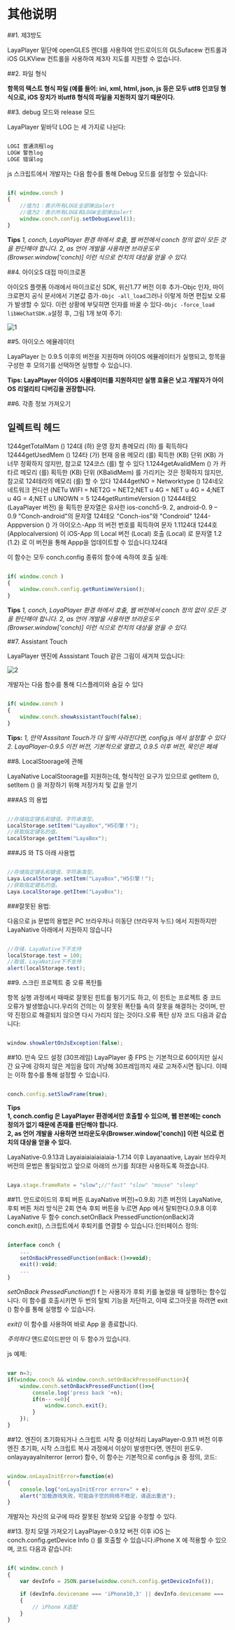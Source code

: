 # 其他说明

##1. 제3방도

LayaPlayer 밑단에 openGLES 렌더를 사용하여 안드로이드의 GLSufacew 컨트롤과 iOS GLKView 컨트롤을 사용하여 제3자 지도를 지원할 수 없습니다.

##2. 파일 형식

**항목의 텍스트 형식 파일 (예를 들어: ini, xml, html, json, js 등은 모두 utf8 인코딩 형식으로, iOS 장치가 비utf8 형식의 파일을 지원하지 않기 때문이다.**

##3. debug 모드와 release 모드

LayaPlayer 밑바닥 LOG 는 세 가지로 나뉜다:


```java

LOGI 普通流程log
LOGW 警告log
LOGE 错误log
```


js 스크립트에서 개발자는 다음 함수를 통해 Debug 모드를 설정할 수 있습니다:


```javascript

if( window.conch )
{
    //值为1：表示所有LOGE全部弹出alert
    //值为2：表示所有LOGE和LOGW全部弹出alert
    window.conch.config.setDebugLevel(1);
}
```


**Tips**
*1, conch, LayaPlayer 환경 하에서 호출, 웹 버전에서 conch 정의 없이 모든 것을 판단해야 합니다.*
*2, as 언어 개발을 사용하면 브라운도우(Browser.window['conch)] 이런 식으로 컨치의 대상을 얻을 수 있다.*

##4. 아이오S 대접 마이크로폰

아이오S 플랫폼 아래에서 마이크로신 SDK, 위신1.77 버전 이후 추가-Objc 인자, 마이크로편지 공식 문서에서 기본값 증가`-Objc -all_load`그러나 이렇게 하면 편집보 오류가 발생할 수 있다.
이런 상황에 부딪히면 인자를 바꿀 수 있다`-Objc -force_load libWeChatSDK.a`설정 후, 그림 1개 보여 주기:

![1](img/1.png)

##5. 아이오스 에뮬레이터

LayaPlayer 는 0.9.5 이후의 버전을 지원하며 아이OS 에뮬레이터가 실행되고, 항목을 구성한 후 모의기를 선택하면 실행할 수 있습니다.

**Tips: LayaPlayer 아이OS 시뮬레이터를 지원하지만 실행 효율은 낮고 개발자가 아이OS 리얼리티 디버깅을 권장합니다.**

##6. 각종 정보 가져오기

일렉트릭 헤드
----------------------------------------------------------------------------------------------------------------------------------------------------------------------------------------------------------------------------------------------------------------------------------------------------------------------------------------------------------------------------
1244getTotalMam () 124대 (하) 운영 장치 총메모리 (하) 를 획득하다
12444getUsedMem () 124타 (가) 현재 응용 메모리 (를) 획득한 (KB) 단위 (KB) 가 너무 정확하지 않지만, 참고로 124코스 (를) 할 수 있다
1.1244getAvalidMem () 가 카타르 메모리 (를) 획득한 (KB) 단위 (KBalidMem) 를 가리키는 것은 정확하지 않지만, 참고로 124테라의 메모리 (를) 할 수 있다
12444getNO = Networktype () 124네오 네트워크 컨디션 (NETu WIFI = NET2G = NET2;NET u 4G = NET u 4G = 4;NET u 4G = 4;NET u UNOWN = 5
1244getRuntimeVersion () 12444테오 (LayaPlayer 버전) 을 획득한 문자열은 유사한 ios-conch5-9. 2, android-0. 9 – 0.9
"Conch-android"의 문자열 124테오 "Conch-ios"와 "Condroid"
1244-Apppversion () 가 아이오스-App 의 버전 번호를 획득하여 문자 1.1124대
1244호 (Applocalversion) 이 iOS-App 의 Local 버전 (Local) 호출 (Local) 로 문자열 1.2 (1.2) 로 이 버전을 통해 Appp을 업데이트할 수 있습니다.124대

이 함수는 모두 conch.config 종류의 함수에 속하여 호출 실례:


```javascript

if( window.conch )
{
    window.conch.config.getRuntimeVersion();
}
```


**Tips**
*1, conch, LayaPlayer 환경 하에서 호출, 웹 버전에서 conch 정의 없이 모든 것을 판단해야 합니다.*
*2, as 언어 개발을 사용하면 브라운도우(Browser.window['conch)] 이런 식으로 컨치의 대상을 얻을 수 있다.*

##7. Assistant Touch

LayaPlayer 엔진에 Asssistant Touch 같은 그림이 새겨져 있습니다:

![2](img/2.png)</br>


개발자는 다음 함수를 통해 디스플레이와 숨길 수 있다


```javascript

if( window.conch )
{
    window.conch.showAssistantTouch(false);
}
```

**Tips:**
*1, 만약 Asssitant Touch가 더 일찍 사라진다면, config.js 에서 설정할 수 있다*
*2. LayaPlayer-0.9.5 이전 버전, 기본적으로 열렸고, 0.9.5 이후 버전, 묵인은 폐쇄*

##8. LocalStoorage에 관해

LayaNative LocalStoorage를 지원하는데, 형식적인 요구가 있으므로 getItem (), setItem () 을 저장하기 위해 저장가치 및 값을 얻기

###AS 의 용법


```java

//存储指定键名和键值，字符串类型。
LocalStorage.setItem("LayaBox","H5引擎！");
//获取指定键名的值。
LocalStorage.getItem("LayaBox");
```




###JS 와 TS 아래 사용법


```java

//存储指定键名和键值，字符串类型。
Laya.LocalStorage.setItem("LayaBox","H5引擎！");
//获取指定键名的值。
Laya.LocalStorage.getItem("LayaBox");
```




###잘못된 용법:

다음으로 js 문법의 용법은 PC 브라우저나 이동단 (브라우저 누드) 에서 지원하지만 LayaNative 아래에서 지원하지 않습니다


```java

//存储，LayaNative下不支持
localStorage.test = 100;
//取值，LayaNative下不支持
alert(localStorage.test);
```




##9. 스크린 프로젝트 중 오류 폭탄틀

항목 실행 과정에서 때때로 잘못된 힌트를 튕기기도 하고, 이 힌트는 프로젝트 중 코드 오류가 발생했습니다.우리의 건의는 이 잘못된 폭탄틀 속의 잘못을 해결하는 것이며, 만약 진정으로 해결되지 않으면 다시 가리지 않는 것이다.오류 폭탄 상자 코드 다음과 같습니다:


```java

window.showAlertOnJsException(false);
```


##10. 만속 모드 설정 (30프레임)
LayaPlayer 중 FPS 는 기본적으로 60이지만 실시간 요구에 강하지 않은 게임을 많이 겨냥해 30프레임까지 새로 고쳐주시면 됩니다. 이때는 이하 함수를 통해 설정할 수 있습니다.

```javascript

conch.config.setSlowFrame(true);
```

**Tips**  
**1, conch.config 은 LayaPlayer 환경에서만 호출할 수 있으며, 웹 판본에는 conch 정의가 없기 때문에 존재를 판단해야 합니다.**  
**2, as 언어 개발을 사용하면 브라운도우(Browser.window['conch)] 이런 식으로 컨치의 대상을 얻을 수 있다.**

LayaNative-0.9.13과 Layaiaiaiaiaiaiaia-1.7.14 이후 Layanaative, Layair 브라우저 버전의 문법은 통일되었고 앞으로 아래의 쓰기를 최대한 사용하도록 하겠습니다.

```javascript

Laya.stage.frameRate = "slow";//"fast" "slow" "mouse" "sleep"
```


##11. 안드로이드의 후퇴 버튼
(LayaNative 버전)=0.9.8)
기존 버전의 LayaNative, 후퇴 버튼 처리 방식은 2회 연속 후퇴 버튼을 누르면 App 에서 탈퇴한다.0.9.8 이후 LayaNative 두 함수 conch.setOnBack PressedFunction(onBack)과 conch.exit(), 스크립트에서 후퇴키를 연결할 수 있습니다.인터페이스 정의:


```javascript

interface conch {
    ...
    setOnBackPressedFunction(onBack:()=>void);
    exit():void;
    ...
}
```


*setOnBack PressedFunction(f)*
f 는 사용자가 후퇴 키를 눌렀을 때 실행하는 함수입니다.
이 함수를 호출시키면 두 번의 탈퇴 기능을 차단하고, 이때 로그아웃을 하려면 exit () 함수를 통해 실행할 수 있습니다.

*exit()*
이 함수를 사용하여 바로 App 을 종료합니다.

*주의하다*
앤드로이드판만 이 두 함수가 있습니다.

js 예제:

```javascript

var n=3;
if(window.conch && window.conch.setOnBackPressedFunction){
    window.conch.setOnBackPressedFunction(()=>{
        console.log('press back '+n);
        if(n-- <=0){
            window.conch.exit();
        }
    });
}
```

##12. 엔진이 초기화되거나 스크립트 시작 중 이상처리
LayaPlayer-0.9.11 버전 이후 엔진 초기화, 시작 스크립트 복사 과정에서 이상이 발생한다면, 엔진이 윈도우. onlayayayaIniterror (error) 함수, 이 함수는 기본적으로 config.js 중 정의, 코드:

```javascript

window.onLayaInitError=function(e)
{
	console.log("onLayaInitError error=" + e);
	alert("加载游戏失败，可能由于您的网络不稳定，请退出重进");
}
```

개발자는 자신의 요구에 따라 잘못된 정보와 오답을 수정할 수 있다.

##13. 장치 모델 가져오기
LayaPlayer-0.9.12 버전 이후 iOS 는 conch.config.getDevice Info () 를 호출할 수 있습니다.iPhone X 에 적용할 수 있으며, 코드 다음과 같습니다:

```javascript

if( window.conch )
{
    var devInfo = JSON.parse(window.conch.config.getDeviceInfo());

    if (devInfo.devicename === 'iPhone10,3' || devInfo.devicename === 'iPhone10,6')
    {
        // iPhone X适配
    }
}
```
